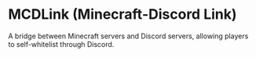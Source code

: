 # MCDLink (Minecraft-Discord Link)
A bridge between Minecraft servers and Discord servers, allowing players to self-whitelist through Discord.